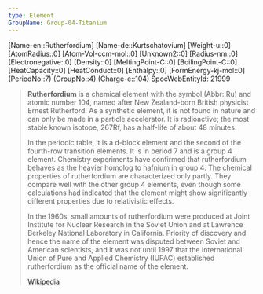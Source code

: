 ```yaml
---
type: Element
GroupName: Group-04-Titanium
---
```

[Name-en::Rutherfordium]
[Name-de::Kurtschatovium]
[Weight-u::0]
[AtomRadius::0]
[Atom-Vol-ccm-mol::0]
[Unknown2::0]
[Radius-nm::0]
[Electronegative::0]
[Density::0]
[MeltingPoint-C::0]
[BoilingPoint-C::0]
[HeatCapacity::0]
[HeatConduct::0]
[Enthalpy::0]
[FormEnergy-kj-mol::0]
(PeriodNo::7)
(GroupNo::4)
(Charge-e::104)
SpocWebEntityId: 21999

> **Rutherfordium** is a chemical element with the symbol (Abbr::Ru) and atomic number 104, named after New Zealand-born British physicist Ernest Rutherford. As a synthetic element, it is not found in nature and can only be made in a particle accelerator. It is radioactive; the most stable known isotope, 267Rf, has a half-life of about 48 minutes.
>
> In the periodic table, it is a d-block element and the second of the fourth-row transition elements. It is in period 7 and is a group 4 element. Chemistry experiments have confirmed that rutherfordium behaves as the heavier homolog to hafnium in group 4. The chemical properties of rutherfordium are characterized only partly. They compare well with the other group 4 elements, even though some calculations had indicated that the element might show significantly different properties due to relativistic effects.
>
> In the 1960s, small amounts of rutherfordium were produced at Joint Institute for Nuclear Research in the Soviet Union and at Lawrence Berkeley National Laboratory in California. Priority of discovery and hence the name of the element was disputed between Soviet and American scientists, and it was not until 1997 that the International Union of Pure and Applied Chemistry (IUPAC) established rutherfordium as the official name of the element.
>
> [Wikipedia](https://en.wikipedia.org/wiki/Rutherfordium)